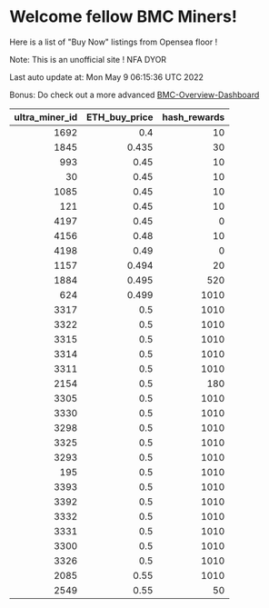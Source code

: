 # Welcome fellow BMC Miners!
Here is a list of "Buy Now" listings from Opensea floor !

Note: This is an unofficial site ! NFA DYOR

Last auto update at: Mon May  9 06:15:36 UTC 2022

Bonus: Do check out a more advanced [BMC-Overview-Dashboard](https://dune.com/defifunk/BMC-Overview-Dashboard)


|   ultra_miner_id |   ETH_buy_price |   hash_rewards |
|-----------------:|----------------:|---------------:|
|             1692 |           0.4   |             10 |
|             1845 |           0.435 |             30 |
|              993 |           0.45  |             10 |
|               30 |           0.45  |             10 |
|             1085 |           0.45  |             10 |
|              121 |           0.45  |             10 |
|             4197 |           0.45  |              0 |
|             4156 |           0.48  |             10 |
|             4198 |           0.49  |              0 |
|             1157 |           0.494 |             20 |
|             1884 |           0.495 |            520 |
|              624 |           0.499 |           1010 |
|             3317 |           0.5   |           1010 |
|             3322 |           0.5   |           1010 |
|             3315 |           0.5   |           1010 |
|             3314 |           0.5   |           1010 |
|             3311 |           0.5   |           1010 |
|             2154 |           0.5   |            180 |
|             3305 |           0.5   |           1010 |
|             3330 |           0.5   |           1010 |
|             3298 |           0.5   |           1010 |
|             3325 |           0.5   |           1010 |
|             3293 |           0.5   |           1010 |
|              195 |           0.5   |           1010 |
|             3393 |           0.5   |           1010 |
|             3392 |           0.5   |           1010 |
|             3332 |           0.5   |           1010 |
|             3331 |           0.5   |           1010 |
|             3300 |           0.5   |           1010 |
|             3326 |           0.5   |           1010 |
|             2085 |           0.55  |           1010 |
|             2549 |           0.55  |             50 |